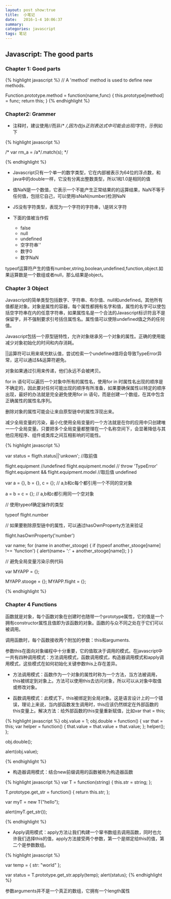 ```yaml
---
layout: post show:true
title:  小笔记
date:   2016-1-4 10:06:37
summary:
categories: javascript
tags: 笔记
---
```


## Javascript: The good parts

### Chapter 1: Good parts

{% highlight javascript %}
// A 'method' method is used to define new methods.

Function.prototype.method = function(name,func) {
    this.prototype[method] = func;
    return this;
}
{% endhighlight %}

### Chapter2: Grammer

- 注释时，建议使用//而非/* */,因为在js正则表达式中可能会出现*/字符，示例如下

{% highlight javascript %}

/*
    var rm_a = /a*/.match(s);
 */

{% endhighlight %}

- Javascript只有一个单一的数字类型，它在内部被表示为64位的浮点数，和java中的double一样，它没有分离出整数类型，所以1和1.0是相同的值

- 值NaN是一个数值，它表示一个不能产生正常结果的的运算结果，NaN不等于任何值，包括它自己，可以使用isNaN(number)检测NaN

- JS没有字符类型，表现为一个字符的字符串，\是转义字符

- 下面的值被当作假
    - false
    - null
    - undefined
    - 空字符串''
    - 数字0
    - 数字NaN

typeof运算符产生的值有number,string,boolean,undefined,function,object.如果运算数是一个数组或者null，那么结果是object。


### Chapter 3 Object

Javascript的简单类型包括数字、字符串、布尔值、null和undefined。其他所有值都是对象。对象是属性的容器，每个属性都拥有名字和值，属性的名字可以使包括空字符串在内的任意字符串，如果属性名是一个合法的Javascript标识符且不是保留字，并不强制要求引号括住属性名。属性值可以使除undefined值之外的任何值。

Javascript包括一个原型链特性，允许对象继承另一个对象的属性。正确的使用能减少对象初始化的时间和内存消耗。

||运算符可以用来填充默认值，尝试检索一个undefined值将会导致TypeError异常，这可以通过&&运算符避免。

对象如果通过引用来传递，他们永远不会被拷贝。


for in 语句可以遍历一个对象中所有的属性名，使用for in 时属性名出现的顺序是不确定的，因此要对任何可能出现的顺序有所准备，如果要确保属性以特定的顺序出现，最好的办法就是完全避免使用for in 语句，而是创建一个数组，在其中包含正确属性的属性名序列。

删除对象的属性可能会让来自原型链中的属性浮现出来。

减少全局变量的污染，最小化使用全局变量的一个方法就是在你的应用中只创建唯一一个全局变量。只要把多个全局变量都整理在一个名称空间下，会显著降低与其他应用程序、组件或类库之间互相影响的可能性。


{% highlight javascript %}

var status = fligth.status||'unkown';   //取前值

flight.equipment  //undefined
flight.equipment.model  // throw 'TypeError'
flight.equipment && flight.equipment.model  //取后值 undefined

var a = {}, b = {}, c = {};   // a,b和c每个都引用一个不同的空对象

a = b = c = {};  // a,b和c都引用同一个空对象

// 使用typeof确定操作的类型

typeof flight.number

// 如果要剔除原型链中的属性，可以通过hasOwnProperty方法来验证

flight.hasOwnProperty('number')

var name;
for (name in another_stooge) {
    if (typeof another_stooge[name] !== 'function') {
    alert(name+ ':' + another_stooge[name]);
}
}


// 避免全局变量污染示例代码

var MYAPP = {};

MYAPP.stooge = {};
MYAPP.flight = {};

{% endhighlight %}


### Chapter 4 Functions

函数就是对象，每个函数对象在创建时也随带一个prototype属性，它的值是一个拥有constructor属性且值即为该函数的对象。函数的与众不同之处在于它们可以被调用。

调用函数时，每个函数接收两个附加的参数：this和arguments.

参数this在面向对象编程中十分重要，它的值取决于调用的模式。在javascript中一共有四种调用模式：方法调用模式，函数调用模式，构造器调用模式和apply调用模式，这些模式在如何初始化关键参数this上存在差异。

- 方法调用模式：函数作为一个对象的属性时称为一个方法，当方法被调用，this被绑定到对象上。方法可以使用this去访问对象，所以可以从对象中取值或修改对象。

- 函数调用模式：此模式下，this被绑定到全局对象。这是语言设计上的一个错误，理论上来说，当内部函数发生调用时，this应该仍然绑定在外部函数的this变量上。解决方法：给外部函数的this变量重新赋值，比如var that = this;

{% highlight javascript %}
obj.value = 1;
obj.double = function() {
    var that = this;
    var helper = function() {
    that.value = that.value + that.value;
};
    helper();
};

obj.double();

alert(obj.value);

{% endhighlight %}

- 构造器调用模式：结合new前缀调用的函数被称为构造器函数

{% highlight javascript %}
var T = function(string) {
    this.str = string;
};

T.prototype.get_str = function() {
    return this.str;
};

var myT = new T("hello");

alert(myT.get_str());


{% endhighlight %}

- Apply调用模式：apply方法让我们构建一个窜书数组去调用函数，同时也允许我们选择this的值，apply方法接受两个参数，第一个是绑定给this的值，第二个是参数数组。

{% highlight javascript %}

var temp = {
    str: "world"
};

var status = T.prototype.get_str.apply(temp);
alert(status);
{% endhighlight %}




参数arguments并不是一个真正的数组，它拥有一个length属性
